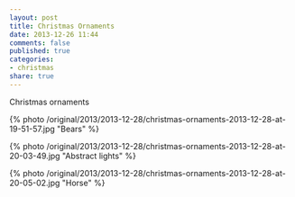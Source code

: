```yaml
---
layout: post
title: Christmas Ornaments
date: 2013-12-26 11:44
comments: false
published: true
categories:
- christmas
share: true
---
```

Christmas ornaments


{% photo /original/2013/2013-12-28/christmas-ornaments-2013-12-28-at-19-51-57.jpg "Bears" %}

{% photo /original/2013/2013-12-28/christmas-ornaments-2013-12-28-at-20-03-49.jpg "Abstract lights" %}

{% photo /original/2013/2013-12-28/christmas-ornaments-2013-12-28-at-20-05-02.jpg "Horse" %}
